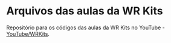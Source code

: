 # Arquivos das aulas da WR Kits

Repositório para os códigos das aulas da WR Kits no YouTube - [YouTube/WRKits](https://www.youtube.com/user/canalwrkits).
